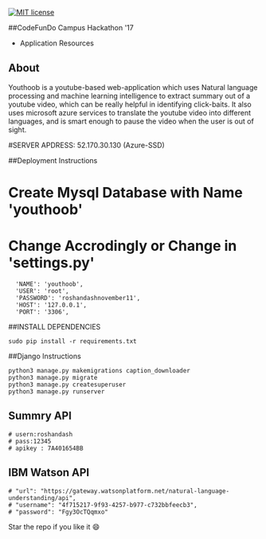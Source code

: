 [![MIT license](http://img.shields.io/badge/license-MIT-brightgreen.svg)](http://opensource.org/licenses/MIT)

##CodeFunDo Campus Hackathon '17
* Application Resources

## About
Youthoob is a youtube-based web-application which uses Natural language processing and machine learning intelligence to extract summary out of a youtube video, which can be really helpful in identifying click-baits. It also uses microsoft azure services to translate the youtube video into different languages, and is smart enough to pause the video when the user is out of sight.

#SERVER APDRESS: 52.170.30.130 (Azure-SSD)

##Deployment Instructions
# Create Mysql Database with Name 'youthoob'
# Change Accrodingly or Change in 'settings.py'
```
  'NAME': 'youthoob',
  'USER': 'root',
  'PASSWORD': 'roshandashnovember11',
  'HOST': '127.0.0.1',
  'PORT': '3306',
```

##INSTALL DEPENDENCIES
```
sudo pip install -r requirements.txt
```

##Django Instructions
```
python3 manage.py makemigrations caption_downloader
python3 manage.py migrate
python3 manage.py createsuperuser
python3 manage.py runserver
```

## Summry API
```
# usern:roshandash
# pass:12345
# apikey : 7A401654BB
```
## IBM Watson API
```
# "url": "https://gateway.watsonplatform.net/natural-language-understanding/api",
# "username": "4f715217-9f93-4257-b977-c732bbfeecb3",
# "password": "Fgy3OcTQqmxo"
```
Star the repo if you like it :smile:


